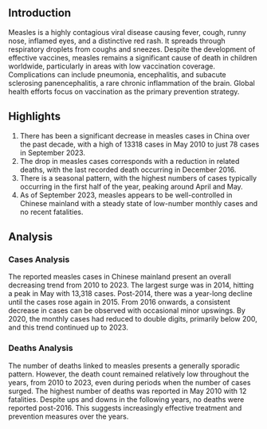 ## Introduction

Measles is a highly contagious viral disease causing fever, cough, runny nose, inflamed eyes, and a distinctive red rash. It spreads through respiratory droplets from coughs and sneezes. Despite the development of effective vaccines, measles remains a significant cause of death in children worldwide, particularly in areas with low vaccination coverage. Complications can include pneumonia, encephalitis, and subacute sclerosing panencephalitis, a rare chronic inflammation of the brain. Global health efforts focus on vaccination as the primary prevention strategy.

## Highlights

1. There has been a significant decrease in measles cases in China over the past decade, with a high of 13318 cases in May 2010 to just 78 cases in September 2023. <br/>
2. The drop in measles cases corresponds with a reduction in related deaths, with the last recorded death occurring in December 2016. <br/>
3. There is a seasonal pattern, with the highest numbers of cases typically occurring in the first half of the year, peaking around April and May. <br/>
4. As of September 2023, measles appears to be well-controlled in Chinese mainland with a steady state of low-number monthly cases and no recent fatalities.

## Analysis

### Cases Analysis

The reported measles cases in Chinese mainland present an overall decreasing trend from 2010 to 2023. The largest surge was in 2014, hitting a peak in May with 13,318 cases. Post-2014, there was a year-long decline until the cases rose again in 2015. From 2016 onwards, a consistent decrease in cases can be observed with occasional minor upswings. By 2020, the monthly cases had reduced to double digits, primarily below 200, and this trend continued up to 2023.

### Deaths Analysis

The number of deaths linked to measles presents a generally sporadic pattern. However, the death count remained relatively low throughout the years, from 2010 to 2023, even during periods when the number of cases surged. The highest number of deaths was reported in May 2010 with 12 fatalities. Despite ups and downs in the following years, no deaths were reported post-2016. This suggests increasingly effective treatment and prevention measures over the years.
